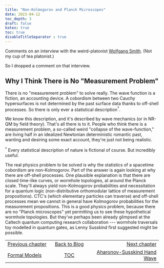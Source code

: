 ```yaml
---
title: "Non-Kolmogorov and Planck Microscopes"
date: 2023-04-12
toc_depth: 3
draft: false
katex: true
toc: true
disableTitleSeparator : true
---
```


Comments on an interview with the weird-platonist [Wolfgang Smith](https://www.youtube.com/watch?v=RZ4R2ecO_l8). (Not my cup of tea platonist.)

So I dropped a comment on that interview.

## Why I Think There is No "Measurement Problem"

There is no "measurement problem" to solve really. The wave function is a fiction, an accounting device. A cobordism between two Cauchy hypersurfaces is not determined by the past surface data thanks to off-shell processes. So there is only ever a statistical description${}^\dagger$. 

We know this description, and it's described by wave mechanics (or in NR-QM by field theory). That's all there is to it.  People who think there is a measurement problem, a so-called weird "collapse of the wave-function," are living half in an idealized Newtonian deterministic romantic past, wanting and desiring some exact account, they're just not being realistic.
      
${}^\dagger$ Every statistical description of nature is fictional of course. But incredibly useful.

The real physics problem to be solved is why the statistics of a spacetime cobordism are non-Kolmogorov. Part of the answer is again looking at why there are off-shell processes. One plausible explanation is that there are closed time-like curves, or wormhole topologies, at around the Planck scale. They'll always yield non-Kolmogorov probabilities and necessitation for a quantum logic (non-distributive orthomodular lattice of measurement propositions). CTC's (which elementary particles can traverse) and off-shell processes mean we cannot in general have Kolmogorov probabilities for the measurement propositions.  This is a good physics problem, because there are no "Planck microscopes" yet permitting us to see these hypothetical wormhole topologies. But they've perhaps been already glimpsed at the Caltech quantum computing research collaboration --- wormhole traversals toy modelled in quantum gates, as Lenny Susskind first suggested might be possible.


<table style="border-collapse: collapse; border=0;">
    <colgroup>
       <col span="1" style="width: 28%;">
       <col span="1" style="width: 25%;">
       <col span="1" style="width: 44%;">
    </colgroup>
<tr style="border: 1px solid color:#0f0f0f;">
<td style="border: 1px solid color:#0f0f0f;"><a href="../25_formal_models">Previous chapter</a></td>
<td style="border: 1px solid color:#0f0f0f; text-align:center;"><a href="../">Back to Blog</a></td>
<td style="border: 1px solid color:#0f0f0f; text-align:right;"><a href="../27_aharonov_susskind">Next chapter</a></td>
</tr>
<tr style="border: 1px solid color:#0f0f0f;">
<td style="border: 1px solid color:#0f0f0f;"><a href="../25_formal_models">Formal Models</a></td>
<td style="border: 1px solid color:#0f0f0f; text-align:center;"><a href="../">TOC</a></td>
<td style="border: 1px solid color:#0f0f0f; text-align:right;"><a href="../27_aharonov_susskind">Aharonov-Susskind Hand Wave</a></td>
</tr>
</table>
